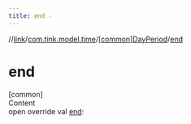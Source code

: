```yaml
---
title: end -
---
```

//[link](../../index.md)/[com.tink.model.time](../index.md)/[[common]DayPeriod](index.md)/[end](end.md)



# end  
[common]  
Content  
open override val [end](end.md): <ERROR CLASS>  



